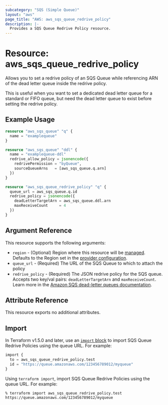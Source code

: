 ```yaml
---
subcategory: "SQS (Simple Queue)"
layout: "aws"
page_title: "AWS: aws_sqs_queue_redrive_policy"
description: |-
  Provides a SQS Queue Redrive Policy resource.
---
```


# Resource: aws_sqs_queue_redrive_policy

Allows you to set a redrive policy of an SQS Queue
while referencing ARN of the dead letter queue inside the redrive policy.

This is useful when you want to set a dedicated
dead letter queue for a standard or FIFO queue, but need
the dead letter queue to exist before setting the redrive policy.

## Example Usage

```terraform
resource "aws_sqs_queue" "q" {
  name = "examplequeue"
}

resource "aws_sqs_queue" "ddl" {
  name = "examplequeue-ddl"
  redrive_allow_policy = jsonencode({
    redrivePermission = "byQueue",
    sourceQueueArns   = [aws_sqs_queue.q.arn]
  })
}

resource "aws_sqs_queue_redrive_policy" "q" {
  queue_url = aws_sqs_queue.q.id
  redrive_policy = jsonencode({
    deadLetterTargetArn = aws_sqs_queue.ddl.arn
    maxReceiveCount     = 4
  })
}
```

## Argument Reference

This resource supports the following arguments:

* `region` - (Optional) Region where this resource will be [managed](https://docs.aws.amazon.com/general/latest/gr/rande.html#regional-endpoints). Defaults to the Region set in the [provider configuration](https://registry.terraform.io/providers/hashicorp/aws/latest/docs#aws-configuration-reference).
* `queue_url` - (Required) The URL of the SQS Queue to which to attach the policy
* `redrive_policy` - (Required) The JSON redrive policy for the SQS queue. Accepts two key/val pairs: `deadLetterTargetArn` and `maxReceiveCount`. Learn more in the [Amazon SQS dead-letter queues documentation](https://docs.aws.amazon.com/AWSSimpleQueueService/latest/SQSDeveloperGuide/sqs-dead-letter-queues.html).

## Attribute Reference

This resource exports no additional attributes.

## Import

In Terraform v1.5.0 and later, use an [`import` block](https://developer.hashicorp.com/terraform/language/import) to import SQS Queue Redrive Policies using the queue URL. For example:

```terraform
import {
  to = aws_sqs_queue_redrive_policy.test
  id = "https://queue.amazonaws.com/123456789012/myqueue"
}
```

Using `terraform import`, import SQS Queue Redrive Policies using the queue URL. For example:

```console
% terraform import aws_sqs_queue_redrive_policy.test https://queue.amazonaws.com/123456789012/myqueue
```
